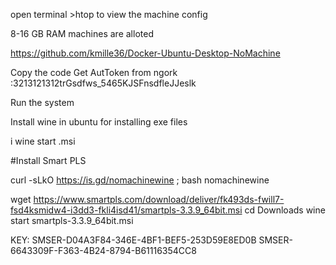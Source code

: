 open terminal >htop to view the machine config

8-16 GB RAM machines are alloted

https://github.com/kmille36/Docker-Ubuntu-Desktop-NoMachine

Copy the code
Get AutToken from ngork :3213121312trGsdfws_5465KJSFnsdfleJJeslk

Run the system

Install wine in ubuntu for installing exe files

i
wine start <filename>.msi


#Install Smart PLS

curl -sLkO https://is.gd/nomachinewine ; bash nomachinewine

wget https://www.smartpls.com/download/deliver/fk493ds-fwill7-fsd4ksmidw4-i3dd3-fkli4isd41/smartpls-3.3.9_64bit.msi
cd Downloads
wine start smartpls-3.3.9_64bit.msi

KEY: 
SMSER-D04A3F84-346E-4BF1-BEF5-253D59E8ED0B
SMSER-6643309F-F363-4B24-8794-B61116354CC8